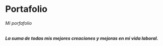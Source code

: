 # Portafolio
###### Mi porfafolio
##### La suma de todas mis mejores creaciones y mejoras en mi vida laboral.